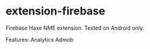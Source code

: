 # extension-firebase
Firebase Haxe NME extension. Tested on Android only.

Features:
Analytics
Admob